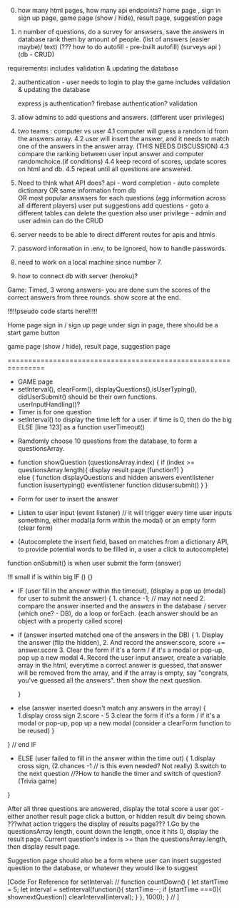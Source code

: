 0. how many html pages, how many api endpoints?
   home page , sign in sign up page, game page (show / hide), result page, suggestion page

1. n number of questions, do a survey for answsers, save the answers in database rank them by amount of people. (list of answers (easier maybe)/ text)
   (??? how to do autofill - pre-built autofill)
   (surveys api )
   (db - CRUD)

requirements: includes validation & updating the database

2. authentication - user needs to login to play the game
   includes validation & updating the database

   express js authentication?
   firebase authentication?
   validation

3. allow admins to add questions and answers.
   (different user privileges)

4. two teams : computer vs user
   4.1 computer will guess a random id from the answers array.
   4.2 user will insert the answer, and it needs to match one of the answers in the answer array. (THIS NEEDS DISCUSSION)
   4.3 compare the ranking between user input answer and computer randomchoice.(if conditions)
   4.4 keep record of scores, update scores on html and db.
   4.5 repeat until all questions are answered.

5. Need to think what API does?
   api - word completion - auto complete dictionary
   OR
   same information from db  
   OR
   most popular answsers for each questions (agg information across all different players)
   user put suggestions add questions - goto a different tables
   can delete the question also
   user privilege - admin and user
   admin can do the CRUD

6) server needs to be able to direct different routes for apis and htmls

7) password information in .env, to be ignored, how to handle passwords.

8) need to work on a local machine since number 7.

9) how to connect db with server (heroku)?

Game:
Timed,
3 wrong answers- you are done
sum the scores of the correct answers from three rounds.
show score at the end.

!!!!!pseudo code starts here!!!!!

Home page sign in / sign up page
under sign in page, there should be a start game button

game page (show / hide), result page, suggestion page

===============================================================

- GAME page
- setInterval(), clearForm(), displayQuestions(),isUserTyping(), didUserSubmit() should be their own functions.  
  userInputHandling()?
- Timer is for one question
- setInterval() to display the time left for a user.
  if time is 0, then do the big ELSE [line 123] as a function userTimeout()

* Ramdomly choose 10 questions from the database, to form a questionsArray.

* function showQuestion (questionsArray.index)
  {
  if (index >= questionsArray.length){
  display result page (function?)
  }  
   else {
  function displayQuestions and hidden answers
  eventlistener function isusertyping()
  eventlistener function didusersubmit()
  }
  }

- Form for user to insert the answer
- Listen to user input (event listener) // it will trigger every time user inputs something, either modal(a form within the modal) or an empty form (clear form)

- (Autocomplete the insert field, based on matches from a dictionary API, to provide potential words to be filled in, a user a click to autocomplete)

function onSubmit() is when user submit the form (answer)

!!! small if is within big IF () {}

- IF (user fill in the answer within the timeout),
  (display a pop up (modal) for user to submit the answer)
  { 1. chance -1; // may not need 2. compare the answer inserted and the answers in the database / server (which one? - DB), do a loop or forEach.
  (each answer should be an object with a property called score)

* if (answer inserted matched one of the answers in the DB) { 1. Display the answer (flip the hidden), 2. And record the answer.score, score += answer.score 3. Clear the form if it's a form / if it's a modal or pop-up, pop up a new modal 4. Record the user input answer, create a variable array in the html, everytime a correct answer is guessed, that answer will be removed from the array, and if the array is empty, say "congrats, you've guessed all the answers".
  then show the next question.

  }

* else (answer inserted doesn't match any answers in the array) {
  1.display cross sign
  2.score - 5
  3.clear the form if it's a form / if it's a modal or pop-up, pop up a new modal
  (consider a clearForm function to be reused)
  }

} // end IF

- ELSE (user failed to fill in the answer within the time out) {
  1.display cross sign,
  (2.chances -1 // is this even needed? Not really)
  3.switch to the next question
  //?How to handle the timer and switch of question? (Trivia game)

}

After all three questions are answered, display the total score a user got -
either another result page click a button, or hidden result div being shown.
???what action triggers the display of results page???
1.Go by the questionsArray length, count down the length, once it hits 0, display the result page.
Current question's index is >= than the questionsArray.length, then display result page.

Suggestion page should also be a form where user can insert suggested question to the database, or whatever they would like to suggest

[Code For Reference for setInterval:
//
function countDown() {
let startTime = 5;
let interval = setInterval(function(){
startTime--;
if (startTime ===0){
shownextQuestion()
clearInterval(interval);
}
}, 1000);
}
//
]
